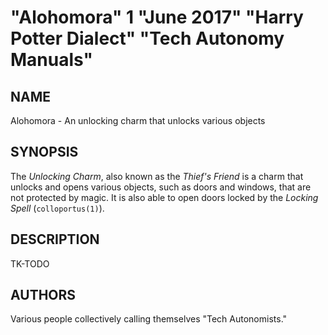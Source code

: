 # "Alohomora" 1 "June 2017" "Harry Potter Dialect" "Tech Autonomy Manuals"

## NAME

Alohomora - An unlocking charm that unlocks various objects

## SYNOPSIS

The *Unlocking Charm*, also known as the *Thief's Friend* is a charm that unlocks and opens various objects, such as doors and windows, that are not protected by magic. It is also able to open doors locked by the *Locking Spell* (`colloportus(1)`).

## DESCRIPTION

TK-TODO

## AUTHORS

Various people collectively calling themselves "Tech Autonomists."
